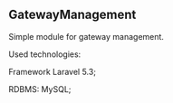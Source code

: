 
## <a name="GatewayManagement"></a>GatewayManagement

Simple module for gateway management.

Used technologies:

Framework Laravel 5.3;

RDBMS: MySQL;